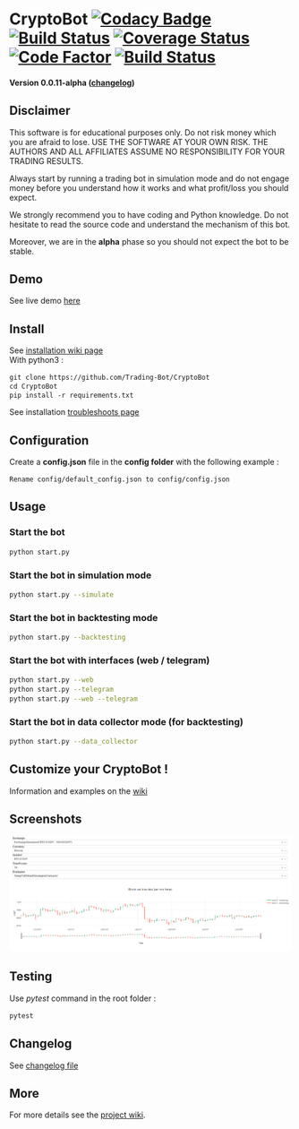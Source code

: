 # CryptoBot [![Codacy Badge](https://api.codacy.com/project/badge/Grade/c83a127c42ba4a389ca86a92fba7c53c)](https://www.codacy.com/app/paul.bouquet/CryptoBot?utm_source=github.com&amp;utm_medium=referral&amp;utm_content=Trading-Bot/CryptoBot&amp;utm_campaign=Badge_Grade) [![Build Status](https://api.travis-ci.org/Trading-Bot/CryptoBot.svg?branch=dev)](https://travis-ci.org/Trading-Bot/CryptoBot) [![Coverage Status](https://coveralls.io/repos/github/Trading-Bot/CryptoBot/badge.svg?branch=dev)](https://coveralls.io/github/Trading-Bot/CryptoBot?branch=dev) [![Code Factor](https://www.codefactor.io/repository/github/trading-bot/cryptobot/badge)](https://www.codefactor.io/repository/github/trading-bot/cryptobot/overview/dev) [![Build Status](https://semaphoreci.com/api/v1/herklos/cryptobot/branches/dev/shields_badge.svg)](https://semaphoreci.com/herklos/cryptobot)

#### Version 0.0.11-alpha ([changelog](https://github.com/Trading-Bot/CryptoBot/tree/dev/docs/CHANGELOG.md))

## Disclaimer
This software is for educational purposes only. Do not risk money which 
you are afraid to lose. USE THE SOFTWARE AT YOUR OWN RISK. THE AUTHORS 
AND ALL AFFILIATES ASSUME NO RESPONSIBILITY FOR YOUR TRADING RESULTS. 

Always start by running a trading bot in simulation mode and do not engage money
before you understand how it works and what profit/loss you should
expect.

We strongly recommend you to have coding and Python knowledge. Do not 
hesitate to read the source code and understand the mechanism of this bot.

Moreover, we are in the **alpha** phase so you should not expect the bot to be stable.

## Demo
See live demo [here](https://twitter.com/HerklosBotCrypt)

## Install
See [installation wiki page](https://github.com/Trading-Bot/CryptoBot/wiki/Installation)
<br>With python3 : 
```
git clone https://github.com/Trading-Bot/CryptoBot
cd CryptoBot
pip install -r requirements.txt
```
See installation [troubleshoots page](https://github.com/Trading-Bot/CryptoBot/wiki/Installation)

## Configuration
Create a **config.json** file in the **config folder** with the following example :
```
Rename config/default_config.json to config/config.json
```

## Usage
### Start the bot
```bash
python start.py
```
### Start the bot in simulation mode
```bash
python start.py --simulate
```
### Start the bot in backtesting mode
```bash
python start.py --backtesting
```
### Start the bot with interfaces (web / telegram)
```bash
python start.py --web 
python start.py --telegram
python start.py --web --telegram 
```
### Start the bot in data collector mode (for backtesting)
```bash
python start.py --data_collector
```
## Customize your CryptoBot !
Information and examples on the [wiki](https://github.com/Trading-Bot/CryptoBot/wiki/Customize-your-CryptoBot)

## Screenshots
![Web Candles Screenshot](/docs/static/images/web_candle_screenshot.png)

## Testing
Use *pytest* command in the root folder : 
```bash
pytest
```

## Changelog
See [changelog file](https://github.com/Trading-Bot/CryptoBot/tree/alpha/docs/CHANGELOG.md)

## More
For more details see the [project wiki](https://github.com/Herklos-Bots/CryptoBot/wiki).
